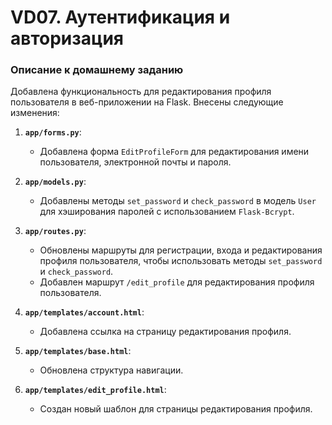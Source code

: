 # VD07. Аутентификация и авторизация


### Описание к домашнему заданию

Добавлена функциональность для редактирования профиля пользователя в веб-приложении на Flask. Внесены следующие изменения:

1. **`app/forms.py`**:
   - Добавлена форма `EditProfileForm` для редактирования имени пользователя, электронной почты и пароля.

2. **`app/models.py`**:
   - Добавлены методы `set_password` и `check_password` в модель `User` для хэширования паролей с использованием `Flask-Bcrypt`.

3. **`app/routes.py`**:
   - Обновлены маршруты для регистрации, входа и редактирования профиля пользователя, чтобы использовать методы `set_password` и `check_password`.
   - Добавлен маршрут `/edit_profile` для редактирования профиля пользователя.

4. **`app/templates/account.html`**:
   - Добавлена ссылка на страницу редактирования профиля.

5. **`app/templates/base.html`**:
   - Обновлена структура навигации.

6. **`app/templates/edit_profile.html`**:
   - Создан новый шаблон для страницы редактирования профиля.
